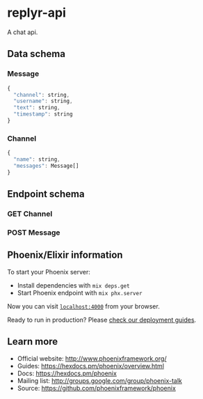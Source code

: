 # replyr-api
A chat api.

## Data schema
### Message
```javascript
{
  "channel": string,
  "username": string,
  "text": string,
  "timestamp": string
}
```
### Channel
```javascript
{
  "name": string,
  "messages": Message[]
}
```
## Endpoint schema

### GET Channel
### POST Message

## Phoenix/Elixir information
To start your Phoenix server:

  * Install dependencies with `mix deps.get`
  * Start Phoenix endpoint with `mix phx.server`

Now you can visit [`localhost:4000`](http://localhost:4000) from your browser.

Ready to run in production? Please [check our deployment guides](https://hexdocs.pm/phoenix/deployment.html).

## Learn more

  * Official website: http://www.phoenixframework.org/
  * Guides: https://hexdocs.pm/phoenix/overview.html
  * Docs: https://hexdocs.pm/phoenix
  * Mailing list: http://groups.google.com/group/phoenix-talk
  * Source: https://github.com/phoenixframework/phoenix
